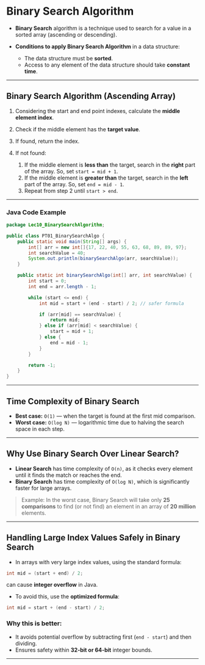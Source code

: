 # Binary Search Algorithm

* **Binary Search** algorithm is a technique used to search for a value in a sorted array (ascending or descending).

* **Conditions to apply Binary Search Algorithm** in a data structure:

    * The data structure must be **sorted**.
    * Access to any element of the data structure should take **constant time**.

---

## Binary Search Algorithm (Ascending Array)

1. Considering the start and end point indexes, calculate the **middle element index**.
2. Check if the middle element has the **target value**.
3. If found, return the index.
4. If not found:

    1. If the middle element is **less than** the target, search in the **right** part of the array. So, set
       `start = mid + 1`.
    2. If the middle element is **greater than** the target, search in the **left** part of the array. So, set
       `end = mid - 1`.
    3. Repeat from step 2 until `start > end`.

---

### Java Code Example

```java
package Lec10_BinarySearchAlgorithm;

public class PT01_BinarySearchAlgo {
    public static void main(String[] args) {
        int[] arr = new int[]{17, 22, 40, 55, 63, 68, 89, 89, 97};
        int searchValue = 40;
        System.out.println(binarySearchAlgo(arr, searchValue));
    }

    public static int binarySearchAlgo(int[] arr, int searchValue) {
        int start = 0;
        int end = arr.length - 1;

        while (start <= end) {
            int mid = start + (end - start) / 2; // safer formula

            if (arr[mid] == searchValue) {
                return mid;
            } else if (arr[mid] < searchValue) {
                start = mid + 1;
            } else {
                end = mid - 1;
            }
        }

        return -1;
    }
}
```

---

## Time Complexity of Binary Search

* **Best case:** `O(1)` — when the target is found at the first mid comparison.
* **Worst case:** `O(log N)` — logarithmic time due to halving the search space in each step.

---

## Why Use Binary Search Over Linear Search?

* **Linear Search** has time complexity of `O(n)`, as it checks every element until it finds the match or reaches the
  end.
* **Binary Search** has time complexity of `O(log N)`, which is significantly faster for large arrays.

> Example: In the worst case, Binary Search will take only **25 comparisons** to find (or not find) an element in an
> array of **20 million** elements.

---

## Handling Large Index Values Safely in Binary Search

* In arrays with very large index values, using the standard formula:

```java
int mid = (start + end) / 2;
```

can cause **integer overflow** in Java.

* To avoid this, use the **optimized formula**:

```java
int mid = start + (end - start) / 2;
```

### Why this is better:

* It avoids potential overflow by subtracting first (`end - start`) and then dividing.
* Ensures safety within **32-bit or 64-bit** integer bounds.

---
